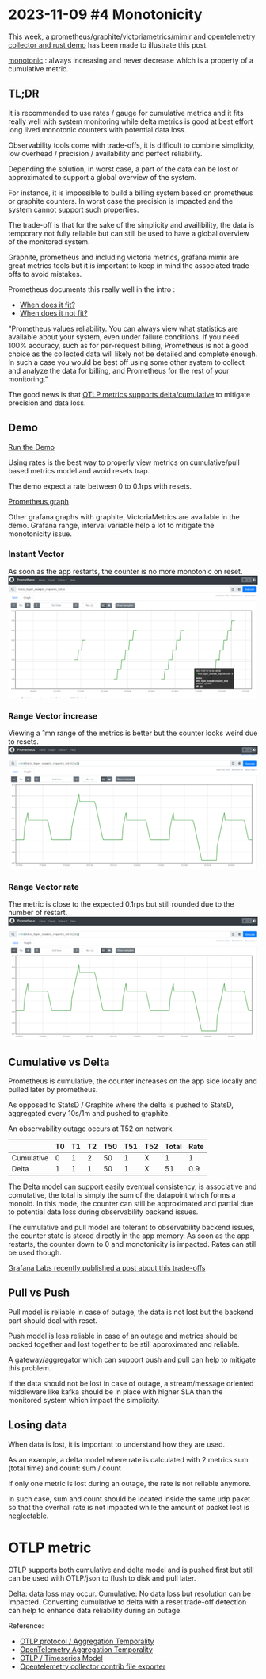 # 2023-11-09 #4 Monotonicity

This week, a [prometheus/graphite/victoriametrics/mimir and opentelemetry collector and rust demo](./demo/README.md) has been made to illustrate this post.

[monotonic](https://en.wikipedia.org/wiki/Monotonic_function) : always increasing and never decrease which is a property of a cumulative metric.

## TL;DR
It is recommended to use rates / gauge for cumulative metrics and it fits really well with system monitoring while delta metrics is good at best effort long lived monotonic counters with potential data loss.  

Observability tools come with trade-offs, it is difficult to combine simplicity, low overhead / precision / availability and perfect reliability.

Depending the solution, in worst case, a part of the data can be lost or approximated to support a global overview of the system.

For instance, it is impossible to build a billing system based on prometheus or graphite counters. In worst case the precision is impacted and the system cannot support such properties. 

The trade-off is that for the sake of the simplicity and availibility, the data is temporary not fully reliable but can still be used to have a global overview of the monitored system.

Graphite, prometheus and including victoria metrics, grafana mimir are great metrics tools but it is important to keep in mind the associated trade-offs to avoid mistakes. 

Prometheus documents this really well in the intro : 
- [When does it fit?](https://prometheus.io/docs/introduction/overview/#when-does-it-fit)
- [When does it not fit?](https://prometheus.io/docs/introduction/overview/#when-does-it-not-fit)

"Prometheus values reliability. You can always view what statistics are available about your system, even under failure conditions. If you need 100% accuracy, such as for per-request billing, Prometheus is not a good choice as the collected data will likely not be detailed and complete enough. In such a case you would be best off using some other system to collect and analyze the data for billing, and Prometheus for the rest of your monitoring."

The good news is that [OTLP metrics supports delta/cumulative](https://opentelemetry.io/docs/specs/otel/metrics/data-model/#timeseries-model) to mitigate precision and data loss.

## Demo
[Run the Demo](./demo/README.md)

Using rates is the best way to properly view metrics on cumulative/pull based metrics model and avoid resets trap.

The demo expect a rate between 0 to 0.1rps with resets.

[Prometheus graph](http://localhost:9090/graph?g0.expr=foo_requests_total&g0.tab=0&g0.stacked=0&g0.show_exemplars=0&g0.range_input=5m&g1.expr=increase(foo_requests_total%5B1m%5D)&g1.tab=0&g1.stacked=0&g1.show_exemplars=0&g1.range_input=5m&g2.expr=rate(foo_requests_total%5B1m%5D)&g2.tab=0&g2.stacked=0&g2.show_exemplars=0&g2.range_input=5m)

Other grafana graphs with graphite, VictoriaMetrics are available in the demo. Grafana range, interval variable help a lot to mitigate the monotonicity issue.

### Instant Vector
As soon as the app restarts, the counter is no more monotonic on reset.
![Instant Vector](./demo/prometheus.png)

### Range Vector increase
Viewing a 1mn range of the metrics is better but the counter looks weird due to resets.
![Range Vector increase](./demo/prometheus_rate.png)

### Range Vector rate
The metric is close to the expected 0.1rps but still rounded due to the number of restart.
![Range Vector rate](./demo/prometheus_rate.png)

## Cumulative vs Delta
Prometheus is cumulative, the counter increases on the app side locally and pulled later by prometheus.

As opposed to StatsD / Graphite where the delta is pushed to StatsD, aggregated every 10s/1m and pushed to graphite.

An observability outage occurs at T52 on network.

| | T0 | T1 | T2 | T50 | T51 | T52 | Total | Rate
|-|-|-|-|-|-|-|-|-|
| Cumulative | 0 | 1 | 2 | 50 | 1 | X | 1 | 1 |
| Delta | 1 | 1 | 1 | 50 | 1 | X | 51 | 0.9 |

The Delta model can support easily eventual consistency, is associative and comutative, the total is simply the sum of the datapoint which forms a monoid. In this mode, the counter can still be approximated and partial due to potential data loss during observability backend issues.

The cumulative and pull model are tolerant to observability backend issues, the counter state is stored directly in the app memory. As soon as the app restarts, the counter down to 0 and monotonicity is impacted. Rates can still be used though.

[Grafana Labs recently published a post about this trade-offs](https://grafana.com/blog/2023/09/26/opentelemetry-metrics-a-guide-to-delta-vs.-cumulative-temporality-trade-offs/)

## Pull vs Push
Pull model is reliable in case of outage, the data is not lost but the backend part should deal with reset.

Push model is less reliable in case of an outage and metrics should be packed together and lost together to be still approximated and reliable.

A gateway/aggregator which can support push and pull can help to mitigate this problem.

If the data should not be lost in case of outage, a stream/message oriented middleware like kafka should be in place with higher SLA than the monitored system which impact the simplicity.

## Losing data
When data is lost, it is important to understand how they are used.

As an example, a delta model where rate is calculated with 2 metrics sum (total time) and count: sum / count

If only one metric is lost during an outage, the rate is not reliable anymore.

In such case, sum and count should be located inside the same udp paket so that the overhall rate is not impacted while the amount of packet lost is neglectable.

# OTLP metric

OTLP supports both cumulative and delta model and is pushed first but still can be used with OTLP/json to flush to disk and pull later. 

Delta: data loss may occur.
Cumulative: No data loss but resolution can be impacted. Converting cumulative to delta with a reset trade-off detection can help to enhance data reliability during an outage.

Reference: 
- [OTLP protocol / Aggregation Temporality](https://github.com/open-telemetry/opentelemetry-proto/blob/main/opentelemetry/proto/metrics/v1/metrics.proto#L252)
- [OpenTelemetry Aggregation Temporality](https://opentelemetry.io/docs/specs/otel/metrics/supplementary-guidelines/#aggregation-temporality)
- [OTLP / Timeseries Model](https://opentelemetry.io/docs/specs/otel/metrics/data-model/#timeseries-model)
- [Opentelemetry collector contrib file exporter](https://github.com/open-telemetry/opentelemetry-collector-contrib/tree/main/exporter/fileexporter)